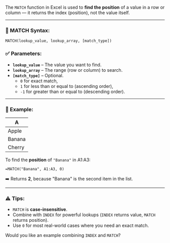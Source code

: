 The `MATCH` function in Excel is used to **find the position** of a value in a row or column — it returns the index (position), not the value itself.

---

### 🔹 MATCH Syntax:
```
MATCH(lookup_value, lookup_array, [match_type])
```

### ✅ Parameters:
- **`lookup_value`** – The value you want to find.
- **`lookup_array`** – The range (row or column) to search.
- **`[match_type]`** – Optional. 
  - `0` for exact match,
  - `1` for less than or equal to (ascending order),
  - `-1` for greater than or equal to (descending order).

---

### 🧠 Example:

| A     |
|-------|
| Apple |
| Banana|
| Cherry|

To find the **position** of `"Banana"` in A1:A3:

```
=MATCH("Banana", A1:A3, 0)
```

➡️ Returns **2**, because "Banana" is the second item in the list.

---

### ⚠️ Tips:
- `MATCH` is **case-insensitive**.
- Combine with `INDEX` for powerful lookups (`INDEX` returns value, `MATCH` returns position).
- Use `0` for most real-world cases where you need an exact match.

Would you like an example combining `INDEX` and `MATCH`?